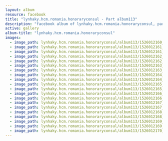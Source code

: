 ```yaml
---
layout: album
resource: facebook
title: "lynhaky.hcm.romania.honoraryconsul - Part album113"
description: "facebook album of lynhaky.hcm.romania.honoraryconsul, part album113."
active: gallery
album-title: "lynhaky.hcm.romania.honoraryconsul"
images:
  - image_path: lynhaky.hcm.romania.honoraryconsul/album113/1526012160_006727.jpg
  - image_path: lynhaky.hcm.romania.honoraryconsul/album113/1526012161_006728.jpg
  - image_path: lynhaky.hcm.romania.honoraryconsul/album113/1526012161_006747.jpg
  - image_path: lynhaky.hcm.romania.honoraryconsul/album113/1526012162_007585.jpg
  - image_path: lynhaky.hcm.romania.honoraryconsul/album113/1526012162_007588.jpg
  - image_path: lynhaky.hcm.romania.honoraryconsul/album113/1526012163_007598.jpg
  - image_path: lynhaky.hcm.romania.honoraryconsul/album113/1526012163_007601.jpg
  - image_path: lynhaky.hcm.romania.honoraryconsul/album113/1526012164_007614.jpg
  - image_path: lynhaky.hcm.romania.honoraryconsul/album113/1526012164_imgl1682.jpg
  - image_path: lynhaky.hcm.romania.honoraryconsul/album113/1526012165_imgl1714.jpg
  - image_path: lynhaky.hcm.romania.honoraryconsul/album113/1526012165_imgl1718-recovered.jpg
  - image_path: lynhaky.hcm.romania.honoraryconsul/album113/1526012166_imgl1766.jpg
  - image_path: lynhaky.hcm.romania.honoraryconsul/album113/1526012166_imgl1781-recovered.jpg
  - image_path: lynhaky.hcm.romania.honoraryconsul/album113/1526012167_imgl1804.jpg
  - image_path: lynhaky.hcm.romania.honoraryconsul/album113/1526012167_imgl1844.jpg
  - image_path: lynhaky.hcm.romania.honoraryconsul/album113/1526012168_imgl1982.jpg
  - image_path: lynhaky.hcm.romania.honoraryconsul/album113/1526012168_imgl2003.jpg
  - image_path: lynhaky.hcm.romania.honoraryconsul/album113/1526012169_imgl2020.jpg
  - image_path: lynhaky.hcm.romania.honoraryconsul/album113/1526012169_imgl2028.jpg
  - image_path: lynhaky.hcm.romania.honoraryconsul/album113/1526012170_imgl2055.jpg
---
```


